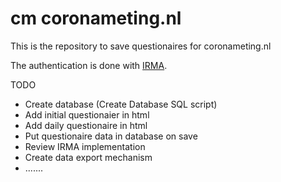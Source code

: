 # cm coronameting.nl
This is the repository to save questionaires for coronameting.nl

The authentication is done with [IRMA](https://irma.app/docs/what-is-irma/#irma-session-flow).

TODO
  * Create database (Create Database SQL script)
  * Add initial questionaier in html
  * Add daily questionaire in html
  * Put questionaire data in database on save
  * Review IRMA implementation
  * Create data export mechanism
  * .......

